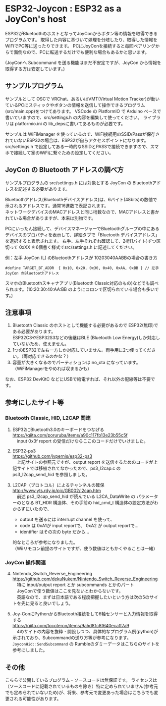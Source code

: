 # ESP32-Joycon : ESP32 as a JoyCon's host
ESP32がBluetoothのホストとなってJoyConからボタン等の情報を取得できるプログラムです。
取得した内容に基づいて処理を分岐したり、取得した情報をWiFiでPC等に送ったりできます。
PCにJoyConを接続すると毎回ペアリングからで面倒なので、PCに転送するだけでも便利な場合もあるかと思います。

(JoyConへ Subcommand を送る機能はまだ不安定ですが、JoyCon から情報を取得する方は安定しています。)

## サンプルプログラム
サンプルとして OSCで VRChat、あるいはVMT(Virtual Motion Tracker)が動いているPCにスティックやボタンの情報を送信して操作できるプログラム(src/main.cpp)をつけてあります。
VSCode の PlatformIO で Arduino ベースで書いていますので、src/settings.h の内容を編集して使ってください。
ライブラリは platformio.ini の lib_depsに書いてあるものが必要です。

サンプルは WiFiManager を使っているので、WiFi接続用のSSID/Passが保存されていないESP32の場合は、ESP32が自らアクセスポイントになります。src/settings.h で設定してある一時的なSSIDとPASSで接続できますので、スマホで接続して家のWiFiに繋ぐための設定してください。

## JoyCon の Bluetooth アドレスの調べ方
サンプルプログラムの src/settings.h には対象とする JoyCon の Bluetoothアドレスを記述する必要があります。

Bluetoothアドレス(Bluetoothデバイスアドレス)は、6バイト(48bits)の数値で示されるアドレスです。通常16進数で表記されます。<br>
ネットワークデバイスのMACアドレスと同じ桁数なので、MACアドレスと書かれている場合がありますが、本来は別物です。

PCにいったん接続して、デバイスマネージャーでBluetoothグループの中にあるデバイスのプロパティを表示して、詳細タブで「Bluetooth デバイスアドレス」を選択すると表示されます。
右手、左手それぞれ確認して、2桁(1バイト)ずつ区切って 0xXX を6個書く様式でsrc/settings.h に記述してください。

例：左手 JoyCon (L) のBluetoothアドレスが 10203040AABBの場合の書き方

`#define TARGET_BT_ADDR  { 0x10, 0x20, 0x30, 0x40, 0xAA, 0xBB } // 左手JoyCon のBluetoothアドレス`

スマホのBluetoothスキャナアプリ(Bluetooth Classic対応のもの)などでも調べられます。(10:20:30:40:AA:BB のようにコロンで区切られている場合も多いです。)

## 注意事項
1. Bluetooth Classic のホストとして機能する必要があるので ESP32(無印)である必要があります。<br>ESP32C3やESP32S3などの後継はBLE (Bluetooth Low Energy)しか対応していないため、使えません。
2. 1つのESP32で左右一方しか対応していません。両手用に2つ使ってください。（両対応できるのかな？）
3. 容量が大きくなるのでパーティションは no_ota になっています。（WiFiManagerをやめれば収まるかも）

なお、ESP32 DevKitC などにUSBで給電すれば、それ以外の配線等は不要です。

## 参考にしたサイト等
### Bluetooth Classic, HID, L2CAP 関連
1. ESP32にBluetooth3.0のキーボードをつなげる<br>
https://qiita.com/poruruba/items/a90c117fb13e23b55c5f<br>
　input 0x3f report の受信だけならここのコードだけでいけました。

2. ESP32-ps3<br>
https://github.com/jvpernis/esp32-ps3<br>
　上記サイトの参照元ですが、output report を送信するためのコードが上記サイトでは移植されてなかったので、ps3_l2cap.c の ps3_l2cap_send_hid を参照しました。

3. L2CAP（プロトコル）によるチャンネルの確保<br>
http://www.yts.rdy.jp/pic/GB002/l2cap.htm<br>
　前述 ps3_l2cap_send_hid が読んでいる L2CA_DataWrite の パラメーターのとなる BT_HDR 構造体、その手前の hid_cmd_t 構造体の設定方法がわからずにいたので、
    - output を送るには interrupt channel を使って、
    - code は 0xA1が input reportで、 0xA2 が output reportで…
    - identifier はその次の byte だから…

    的なところが参考になりました。<br>
（Wiiリモコン前提のサイトですが、使う数値はともかくやることは一緒）

### JoyCon 操作関連
4. Nintendo_Switch_Reverse_Engineering<br>
https://github.com/dekuNukem/Nintendo_Switch_Reverse_Engineering<br>
　特に input/output report とか subcommands とかのパート<br>
　JoyConで使う数値はここを見ないとわからないです。<br>
　英語なので、まずは日本語である程度把握したいという方は次の5のサイトを先に見ると良いでしょう。<br>

5. Joy-ConにPythonからBluetooth接続をして6軸センサーと入力情報を取得する<br>
https://qiita.com/tocoteron/items/9a5d81c8f640ecaff7a9<br>
　4のサイトの内容を抜粋・開設しつつ、具体的なプログラム例(python)が示されており、Subcommandの送り方等が参考になります。<br>
 `JoyconHid::SendSubcommand` の Rumbleのダミーデータはこちらのサイトを参考にしました。

## その他
こちらで公開しているプログラム・ソースコードは無保証です。
ライセンスは（ソースコードに記載されているものを除き）特に定められていません(参考元でも定められていないため)が、将来、参考元で変更あった場合はこちらでも変更される可能性があります。
